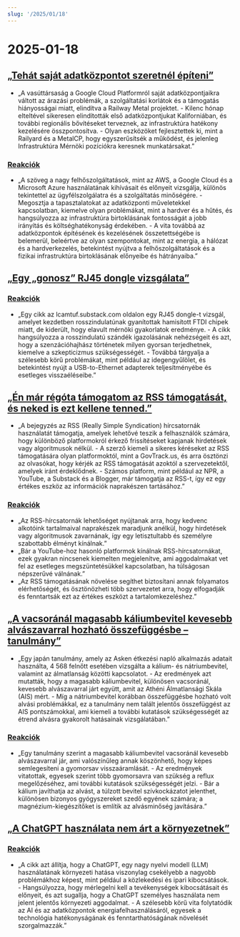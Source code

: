```yaml
---
slug: '/2025/01/18'
---
```


# 2025-01-18

## [„Tehát saját adatközpontot szeretnél építeni”](https://blog.railway.com/p/data-center-build-part-one)

- „A vasúttársaság a Google Cloud Platformról saját adatközpontjaikra váltott az árazási problémák, a szolgáltatási korlátok és a támogatás hiányosságai miatt, elindítva a Railway Metal projektet. - Kilenc hónap elteltével sikeresen elindították első adatközpontjukat Kaliforniában, és további regionális bővítéseket terveznek, az infrastruktúra hatékony kezelésére összpontosítva. - Olyan eszközöket fejlesztettek ki, mint a Railyard és a MetalCP, hogy egyszerűsítsék a működést, és jelenleg Infrastruktúra Mérnöki pozíciókra keresnek munkatársakat.”

### [Reakciók](https://news.ycombinator.com/item?id=42743019)

- „A szöveg a nagy felhőszolgáltatások, mint az AWS, a Google Cloud és a Microsoft Azure használatának kihívásait és előnyeit vizsgálja, különös tekintettel az ügyfélszolgálatra és a szolgáltatás minőségére. - Megosztja a tapasztalatokat az adatközponti műveletekkel kapcsolatban, kiemelve olyan problémákat, mint a hardver és a hűtés, és hangsúlyozza az infrastruktúra birtoklásának fontosságát a jobb irányítás és költséghatékonyság érdekében. - A vita továbbá az adatközpontok építésének és kezelésének összetettségébe is belemerül, beleértve az olyan szempontokat, mint az energia, a hálózat és a hardverkezelés, betekintést nyújtva a felhőszolgáltatások és a fizikai infrastruktúra birtoklásának előnyeibe és hátrányaiba.”

## [„Egy „gonosz” RJ45 dongle vizsgálata”](https://lcamtuf.substack.com/p/investigating-an-evil-rj45-dongle)

### [Reakciók](https://news.ycombinator.com/item?id=42743033)

- „Egy cikk az lcamtuf.substack.com oldalon egy RJ45 dongle-t vizsgál, amelyet kezdetben rosszindulatúnak gyanítottak hamisított FTDI chipek miatt, de kiderült, hogy elavult mérnöki gyakorlatok eredménye. - A cikk hangsúlyozza a rosszindulatú szándék igazolásának nehézségeit és azt, hogy a szenzációhajhász történetek milyen gyorsan terjedhetnek, kiemelve a szkepticizmus szükségességét. - Továbbá tárgyalja a szélesebb körű problémákat, mint például az idegengyűlölet, és betekintést nyújt a USB-to-Ethernet adapterek teljesítményébe és esetleges visszaéléseibe.”

## [„Én már régóta támogatom az RSS támogatását, és neked is ezt kellene tenned.”](https://reedybear.bearblog.dev/ive-been-advocating-for-rss-support-and-you-should-too/)

- „A bejegyzés az RSS (Really Simple Syndication) hírcsatornák használatát támogatja, amelyek lehetővé teszik a felhasználók számára, hogy különböző platformokról érkező frissítéseket kapjanak hirdetések vagy algoritmusok nélkül. - A szerző kiemeli a sikeres kéréseket az RSS támogatására olyan platformoktól, mint a GovTrack.us, és arra ösztönzi az olvasókat, hogy kérjék az RSS támogatását azoktól a szervezetektől, amelyek iránt érdeklődnek. - Számos platform, mint például az NPR, a YouTube, a Substack és a Blogger, már támogatja az RSS-t, így ez egy értékes eszköz az információk naprakészen tartásához.”

### [Reakciók](https://news.ycombinator.com/item?id=42746222)

- „Az RSS-hírcsatornák lehetőséget nyújtanak arra, hogy kedvenc alkotóink tartalmaival naprakészek maradjunk anélkül, hogy hirdetések vagy algoritmusok zavarnának, így egy letisztultabb és személyre szabottabb élményt kínálnak.”
- „Bár a YouTube-hoz hasonló platformok kínálnak RSS-hírcsatornákat, ezek gyakran nincsenek kiemelten megjelenítve, ami aggodalmakat vet fel az esetleges megszüntetésükkel kapcsolatban, ha túlságosan népszerűvé válnának.”
- „Az RSS támogatásának növelése segíthet biztosítani annak folyamatos elérhetőségét, és ösztönözheti több szervezetet arra, hogy elfogadják és fenntartsák ezt az értékes eszközt a tartalomkezeléshez.”

## [„A vacsoránál magasabb káliumbevitel kevesebb alvászavarral hozható összefüggésbe – tanulmány”](https://www.nutraingredients-asia.com/Article/2025/01/07/higher-potassium-intake-at-dinner-linked-to-fewer-sleep-disturbances/)

- „Egy japán tanulmány, amely az Asken étkezési napló alkalmazás adatait használta, 4 568 felnőtt esetében vizsgálta a kálium- és nátriumbevitel, valamint az álmatlanság közötti kapcsolatot. - Az eredmények azt mutatták, hogy a magasabb káliumbevitel, különösen vacsoránál, kevesebb alvászavarral járt együtt, amit az Athéni Álmatlansági Skála (AIS) mért. - Míg a nátriumbevitel korábban összefüggésbe hozható volt alvási problémákkal, ez a tanulmány nem talált jelentős összefüggést az AIS pontszámokkal, ami kiemeli a további kutatások szükségességét az étrend alvásra gyakorolt hatásainak vizsgálatában.”

### [Reakciók](https://news.ycombinator.com/item?id=42742161)

- „Egy tanulmány szerint a magasabb káliumbevitel vacsoránál kevesebb alvászavarral jár, ami valószínűleg annak köszönhető, hogy képes semlegesíteni a gyomorsav visszaáramlását. - Az eredmények vitatottak, egyesek szerint több gyomorsavra van szükség a reflux megelőzéséhez, ami további kutatások szükségességét jelzi. - Bár a kálium javíthatja az alvást, a túlzott bevitel szívkockázatot jelenthet, különösen bizonyos gyógyszereket szedő egyének számára; a magnézium-kiegészítőket is említik az alvásminőség javítására.”

## [„A ChatGPT használata nem árt a környezetnek”](https://andymasley.substack.com/p/individual-ai-use-is-not-bad-for)

### [Reakciók](https://news.ycombinator.com/item?id=42745847)

- „A cikk azt állítja, hogy a ChatGPT, egy nagy nyelvi modell (LLM) használatának környezeti hatása viszonylag csekélyebb a nagyobb problémákhoz képest, mint például a közlekedési és ipari kibocsátások. - Hangsúlyozza, hogy mérlegelni kell a tevékenységek kibocsátásait és előnyeit, és azt sugallja, hogy a ChatGPT személyes használata nem jelent jelentős környezeti aggodalmat. - A szélesebb körű vita folytatódik az AI és az adatközpontok energiafelhasználásáról, egyesek a technológia hatékonyságának és fenntarthatóságának növelését szorgalmazzák.”

<head>
  <meta property="og:title" content="„Tehát saját adatközpontot szeretnél építeni”" />
  <meta property="og:type" content="website" />
  <meta property="og:image" content="https://og.cho.sh/api/og/?title=%E2%80%9ETeh%C3%A1t%20saj%C3%A1t%20adatk%C3%B6zpontot%20szeretn%C3%A9l%20%C3%A9p%C3%ADteni%E2%80%9D&subheading=2025.%20janu%C3%A1r%2018.%2C%20szombat%3A%20Hacker%20News%20%C3%96sszefoglal%C3%B3" />
</head>
